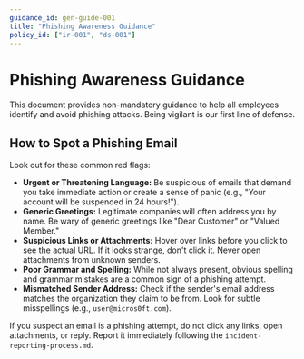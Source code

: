 ```yaml
---
guidance_id: gen-guide-001
title: "Phishing Awareness Guidance"
policy_id: ["ir-001", "ds-001"]
---
```


# Phishing Awareness Guidance

This document provides non-mandatory guidance to help all employees identify and avoid phishing attacks. Being vigilant is our first line of defense.

## How to Spot a Phishing Email

Look out for these common red flags:

*   **Urgent or Threatening Language:** Be suspicious of emails that demand you take immediate action or create a sense of panic (e.g., "Your account will be suspended in 24 hours!").
*   **Generic Greetings:** Legitimate companies will often address you by name. Be wary of generic greetings like "Dear Customer" or "Valued Member."
*   **Suspicious Links or Attachments:** Hover over links before you click to see the actual URL. If it looks strange, don't click it. Never open attachments from unknown senders.
*   **Poor Grammar and Spelling:** While not always present, obvious spelling and grammar mistakes are a common sign of a phishing attempt.
*   **Mismatched Sender Address:** Check if the sender's email address matches the organization they claim to be from. Look for subtle misspellings (e.g., `user@micros0ft.com`).

If you suspect an email is a phishing attempt, do not click any links, open attachments, or reply. Report it immediately following the `incident-reporting-process.md`.

